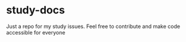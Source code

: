 # study-docs
Just a repo for my study issues. Feel free to contribute and make code accessible for everyone
